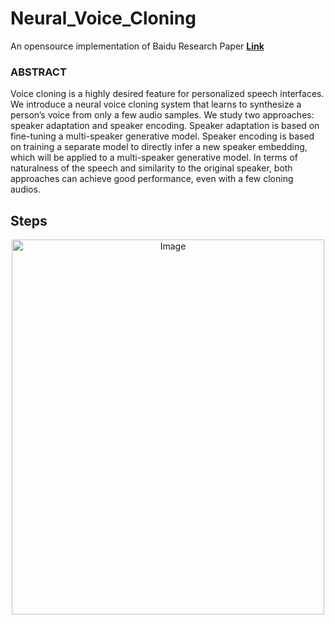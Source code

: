 # Neural_Voice_Cloning
An opensource implementation of Baidu Research Paper **[Link](https://arxiv.org/pdf/1802.06006.pdf)**

### ABSTRACT
Voice cloning is a highly desired feature for personalized speech interfaces. We
introduce a neural voice cloning system that learns to synthesize a person’s voice
from only a few audio samples. We study two approaches: speaker adaptation
and speaker encoding. Speaker adaptation is based on fine-tuning a multi-speaker
generative model. Speaker encoding is based on training a separate model to
directly infer a new speaker embedding, which will be applied to a multi-speaker
generative model. In terms of naturalness of the speech and similarity to the original
speaker, both approaches can achieve good performance, even with a few cloning
audios.

## Steps
<p align="center">
    <img src="Img/Workflow.png" alt="Image" width="500" height="600"/>
</p>
